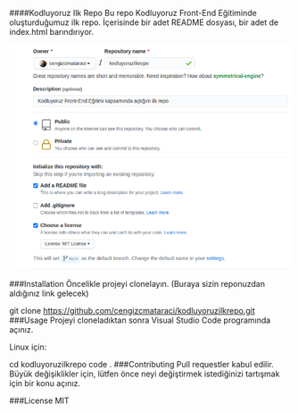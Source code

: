 ####Kodluyoruz Ilk Repo
Bu repo Kodluyoruz Front-End Eğitiminde oluşturduğumuz ilk repo. İçerisinde bir adet README dosyası, bir adet de index.html barındırıyor.

![alt text](https://github.com/Kodluyoruz/taskforce/blob/main/git/odev1/figures/github.png)

###Installation
Öncelikle projeyi clonelayın. (Buraya sizin reponuzdan aldığınız link gelecek)

git clone https://github.com/cengizcmataraci/kodluyoruzilkrepo.git
###Usage
Projeyi cloneladıktan sonra Visual Studio Code programında açınız.

Linux için:

cd kodluyoruzilkrepo
code .
###Contributing
Pull requestler kabul edilir. Büyük değişiklikler için, lütfen önce neyi değiştirmek istediğinizi tartışmak için bir konu açınız.

###License
MIT
